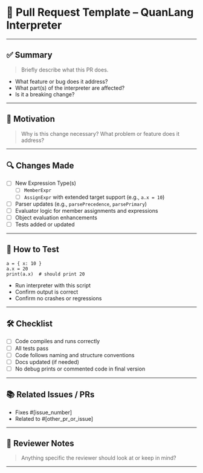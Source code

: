 # 📌 Pull Request Template – QuanLang Interpreter

---

## ✅ Summary

> Briefly describe what this PR does.

- What feature or bug does it address?
- What part(s) of the interpreter are affected?
- Is it a breaking change?

---

## 🧠 Motivation

> Why is this change necessary? What problem or feature does it address?

---

## 🔍 Changes Made

- [ ] New Expression Type(s)
  - [ ] `MemberExpr`
  - [ ] `AssignExpr` with extended target support (e.g., `a.x = 10`)
- [ ] Parser updates (e.g., `parsePrecedence`, `parsePrimary`)
- [ ] Evaluator logic for member assignments and expressions
- [ ] Object evaluation enhancements
- [ ] Tests added or updated

---

## 🧪 How to Test

```qlang
a = { x: 10 }
a.x = 20
print(a.x)  # should print 20
```

- Run interpreter with this script
- Confirm output is correct
- Confirm no crashes or regressions

---

## 🛠️ Checklist

- [ ] Code compiles and runs correctly
- [ ] All tests pass
- [ ] Code follows naming and structure conventions
- [ ] Docs updated (if needed)
- [ ] No debug prints or commented code in final version

---

## 📚 Related Issues / PRs

- Fixes #[issue_number]
- Related to #[other_pr_or_issue]

---

## 👀 Reviewer Notes

> Anything specific the reviewer should look at or keep in mind?

---
